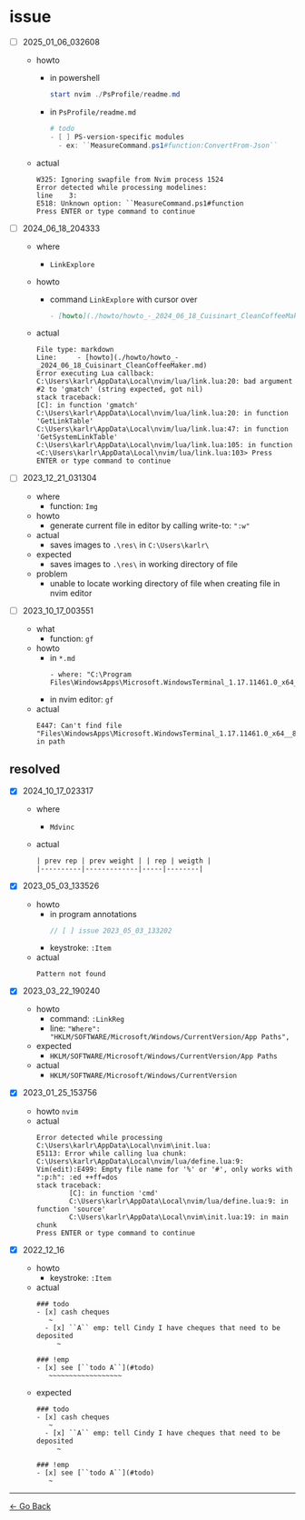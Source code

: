 # issue

- [ ] 2025_01_06_032608
  - howto
    - in powershell

      ```powershell
      start nvim ./PsProfile/readme.md
      ```

    - in ``PsProfile/readme.md``

      ```powershell
      # todo
      - [ ] PS-version-specific modules
        - ex: ``MeasureCommand.ps1#function:ConvertFrom-Json``
      ```

  - actual

    ```text
    W325: Ignoring swapfile from Nvim process 1524
    Error detected while processing modelines:
    line    3:
    E518: Unknown option: ``MeasureCommand.ps1#function
    Press ENTER or type command to continue 
    ```

- [ ] 2024_06_18_204333
  - where
    - ``LinkExplore``
  - howto
    - command ``LinkExplore`` with cursor over

      ```markdown
      - [howto](./howto/howto_-_2024_06_18_Cuisinart_CleanCoffeeMaker.md)
      ```

  - actual

    ```text
    File type: markdown
    Line:     - [howto](./howto/howto_-_2024_06_18_Cuisinart_CleanCoffeeMaker.md)                                                Error executing Lua callback: C:\Users\karlr\AppData\Local\nvim/lua/link.lua:20: bad argument #2 to 'gmatch' (string expected, got nil)                                                                                                                   stack traceback:                                                                                                                     [C]: in function 'gmatch'                                                                                                    C:\Users\karlr\AppData\Local\nvim/lua/link.lua:20: in function 'GetLinkTable'                                                C:\Users\karlr\AppData\Local\nvim/lua/link.lua:47: in function 'GetSystemLinkTable'                                          C:\Users\karlr\AppData\Local\nvim/lua/link.lua:105: in function <C:\Users\karlr\AppData\Local\nvim/lua/link.lua:103> Press ENTER or type command to continue
    ```

- [ ] 2023_12_21_031304
  - where
    - function: ``Img``
  - howto
    - generate current file in editor by calling write-to: ``":w"``
  - actual
    - saves images to ``.\res\`` in ``C:\Users\karlr\``
  - expected
    - saves images to ``.\res\`` in working directory of file
  - problem
    - unable to locate working directory of file when creating file in nvim editor

- [ ] 2023_10_17_003551
  - what
    - function: ``gf``
  - howto
    - in ``*.md``
      ```
      - where: "C:\Program Files\WindowsApps\Microsoft.WindowsTerminal_1.17.11461.0_x64__8wekyb3d8bbwe\ProfileIcons"
      ```
    - in nvim editor: ``gf``
  - actual
    ```
    E447: Can't find file "Files\WindowsApps\Microsoft.WindowsTerminal_1.17.11461.0_x64__8wekyb3d8bbwe\ProfileIcons" in path
    ```

## resolved

- [x] 2024_10_17_023317
  - where
    - ``Mdvinc``
  - actual

    ```text
    | prev rep | prev weight | | rep | weigth |
    |----------|-------------|-----|--------|
    ```

- [x] 2023_05_03_133526
  - howto
    - in program annotations
      ```cpp
      // [ ] issue 2023_05_03_133202
      ```
    - keystroke: ``:Item``
  - actual
    ```
    Pattern not found
    ```

- [x] 2023_03_22_190240
  - howto
    - command: ``:LinkReg``
    - line: ``"Where": "HKLM/SOFTWARE/Microsoft/Windows/CurrentVersion/App Paths",``
  - expected
    - ``HKLM/SOFTWARE/Microsoft/Windows/CurrentVersion/App Paths``
  - actual
    - ``HKLM/SOFTWARE/Microsoft/Windows/CurrentVersion``

- [x] 2023_01_25_153756
  - howto
    ``nvim``
  - actual
    ```
    Error detected while processing C:\Users\karlr\AppData\Local\nvim\init.lua:
    E5113: Error while calling lua chunk: C:\Users\karlr\AppData\Local\nvim/lua/define.lua:9: Vim(edit):E499: Empty file name for '%' or '#', only works with ":p:h": :ed ++ff=dos
    stack traceback:
            [C]: in function 'cmd'
            C:\Users\karlr\AppData\Local\nvim/lua/define.lua:9: in function 'source'
            C:\Users\karlr\AppData\Local\nvim\init.lua:19: in main chunk
    Press ENTER or type command to continue
    ```

- [x] 2022_12_16
  - howto
    - keystroke: ``:Item``
  - actual
    ```
    ### todo
    - [x] cash cheques
       ~
      - [x] ``A`` emp: tell Cindy I have cheques that need to be deposited
         ~

    ### !emp
    - [x] see [``todo A``](#todo)
       ~~~~~~~~~~~~~~~~~~
    ```
  - expected
    ```
    ### todo
    - [x] cash cheques
       ~
      - [x] ``A`` emp: tell Cindy I have cheques that need to be deposited
         ~

    ### !emp
    - [x] see [``todo A``](#todo)
       ~
    ```

---
[← Go Back](../readme.md)
